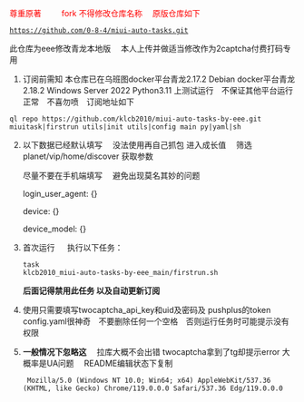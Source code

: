 <span style="color:red;">尊重原著  　
　fork  不得修改仓库名称  　原版仓库如下
 </span> <pre><code class="language-html">https://github.com/0-8-4/miui-auto-tasks.git</code></pre> 
 此仓库为eee修改青龙本地版   　本人上传并做适当修改作为2captcha付费打码专用


1.   订阅前需知
本仓库已在乌班图docker平台青龙2.17.2 Debian docker平台青龙2.18.2 Windows Server 2022 Python3.11 上测试运行　不保证其他平台运行正常　不喜勿喷　订阅地址如下
<pre><code class="language-html">ql repo https://github.com/klcb2010/miui-auto-tasks-by-eee.git miuitask|firstrun utils|init utils|config main py|yaml|sh</code></pre>
 


2. 以下数据已经默认填写  　没法使用再自己抓包  进入成长值  　筛选 planet/vip/home/discover 获取参数

   尽量不要在手机端填写  　避免出现莫名其妙的问题

     login_user_agent: {}

     device: {}

     device_model: {}


3.   首次运行  　 执行以下任务：<pre><code class="language-html">task klcb2010_miui-auto-tasks-by-eee_main/firstrun.sh</code></pre> **后面记得禁用此任务 以及自动更新订阅**

4.  使用只需要填写twocaptcha_api_key和uid及密码及 pushplus的token　config.yaml很神奇　不要删除任何一个空格　否则运行任务时可能提示没有权限

5. **一般情况下忽略这**  　拉库大概不会出错
   twocaptcha拿到了tg却提示error  大概率是UA问题  　README编辑状态下复制
   <pre><code class="language-html"> Mozilla/5.0 (Windows NT 10.0; Win64; x64) AppleWebKit/537.36 (KHTML, like Gecko) Chrome/119.0.0.0 Safari/537.36 Edg/119.0.0.0 </code></pre>
